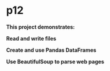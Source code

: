 # p12
<b>This project demonstrates: <b>

Read and write files

Create and use Pandas DataFrames

Use BeautifulSoup to parse web pages
